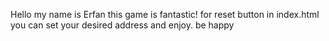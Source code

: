 Hello my name is Erfan this game is fantastic!
for reset button in index.html you can set your desired address and enjoy.
be happy
